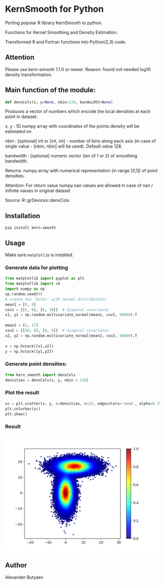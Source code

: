 # KernSmooth for Python

Porting popular R library KernSmooth to python.

Functions for Kernel Smoothing and Density Estimation.

Transformed R and Fortran functions into Python(2,3) code.

## Attention

Please use kern-smooth 1.1.0 or newer.
Reason: found not needed log10 density transformation.

## Main function of the module:

```python
def densCols(x, y=None, nbin=128, bandwidth=None)
```

Produces a vector of numbers which encode the local densities at each point in dataset.

x, y : 1D numpy array with coordinates of the points density will be estimated on

nbin : [optional] int or [int, int] - number of bins along each axis
(in case of single value - [nbin, nbin] will be used). Default value 128.

bandwidth : [optional] numeric vector (len of 1 or 2) of smoothing bandwidth.

Returns: numpy array with numerical representation (in range [0,1]) of point densities.

Attention: For return value numpy.nan values are allowed in case of nan / infinite values in original dataset

Source: R::grDevices::densCols

## Installation

```
pip install kern-smooth
```

## Usage

Make sure `matplotlib` is installed.

### Generate data for plotting

```python
from matplotlib import pyplot as plt
from matplotlib import cm
import numpy as np
np.random.seed(0)
# create two 'bulbs' with normal distributions
mean1 = [0, 0]
cov1 = [[5, 0], [0, 30]]  # diagonal covariance
x1, y1 = np.random.multivariate_normal(mean1, cov1, 50000).T

mean2 = [5, 17]
cov2 = [[30, 0], [0, 5]]  # diagonal covariance
x2, y2 = np.random.multivariate_normal(mean2, cov2, 50000).T

x = np.hstack([x1,x2])
y = np.hstack([y1,y2])
```

### Generate point densities:

```python
from kern_smooth import densCols
densities = densCols(x, y, nbin = 128)
```

### Plot the result

```python
sc = plt.scatter(x, y, c=densities, s=15, edgecolors='none', alpha=0.75, cmap=cm.jet)
plt.colorbar(sc)
plt.show()
```

### Result

![Result](https://github.com/AlexanderButyaev/kern_smooth/blob/master/example_density.png)

## Author

Alexander Butyaev
